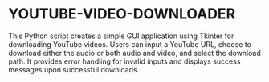 # YOUTUBE-VIDEO-DOWNLOADER
 This Python script creates a simple GUI application using Tkinter for downloading YouTube videos. Users can input a YouTube URL, choose to download either the audio or both audio and video, and select the download path. It provides error handling for invalid inputs and displays success messages upon successful downloads.
